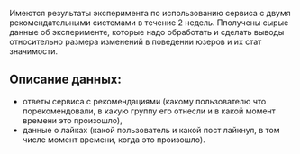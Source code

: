Имеются результаты эксперимента по использованию сервиса с двумя рекомендательными системами в течение 2 недель.
Пполучены сырые данные об эксперименте, которые надо обработать и сделать выводы относительно размера изменений в поведении юзеров и их стат значимости.

## Описание данных: ##
- ответы сервиса с рекомендациями (какому пользователю что порекомендовали, в какую группу его отнесли и в какой момент времени это произошло),
- данные о лайках (какой пользователь и какой пост лайкнул, в том числе момент времени, когда это произошло).
